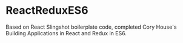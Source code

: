 # ReactReduxES6
Based on React Slingshot boilerplate code, completed Cory House's Building Applications in React and Redux in ES6.
